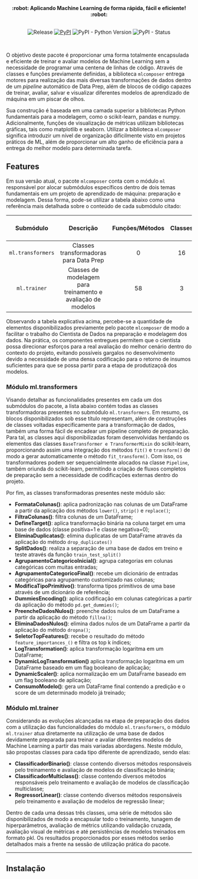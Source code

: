 <div align="center">
  <strong>:robot: Aplicando Machine Learning de forma rápida, fácil e eficiente! :robot:</strong>
</div>
<br/>

<div align="center">  
  
  ![Release](https://img.shields.io/badge/release-ok-brightgreen)
  [![PyPI](https://img.shields.io/pypi/v/mlcomposer?color=blueviolet)](https://pypi.org/project/mlcomposer/)
  ![PyPI - Python Version](https://img.shields.io/pypi/pyversions/mlcomposer?color=green)
  ![PyPI - Status](https://img.shields.io/pypi/status/mlcomposer)

</div>
<br/>

O objetivo deste pacote é proporcionar uma forma totalmente encapsulada e eficiente de treinar e avaliar modelos de Machine Learning sem a necessidade de programar uma centena de linhas de código. Através de classes e funções previamente definidas, a biblioteca `mlcomposer` entrega motores para realização das mais diversas transformações de dados dentro de um *pipeline* automático de Data Prep, além de blocos de código capazes de treinar, avaliar, salvar e visualizar diferentes modelos de aprendizado de máquina em um piscar de olhos.

Sua construção é baseada em uma camada superior a bibliotecas Python fundamentais para a modelagem, como o scikit-learn, pandas e numpy. Adicionalmente, funções de visualização de métricas utilizam bibliotecas gráficas, tais como matplotlib e seaborn. Utilizar a biblioteca `mlcomposer` significa introduzir um nível de organização dificilmente visto em projetos práticos de ML, além de proporcionar um alto ganho de eficiência para a entrega do melhor modelo para determinada tarefa.

## Features

Em sua versão atual, o pacote `mlcomposer` conta com o módulo `ml` responsável por alocar submódulos específicos dentro de dois temas fundamentais em um projeto de aprendizado de máquina: preparação e modelagem. Dessa forma, pode-se utilizar a tabela abaixo como uma referência mais detalhada sobre o conteúdo de cada submódulo citado:

| Submódulo         | Descrição                                                    | Funções/Métodos   | Classes         | Componentes Totais  |Linhas de Código |
| :---------------: | :---------------:                                            | :---------------: | :-------------: | :-----------------: | :-------------: |
| `ml.transformers` | Classes transformadoras para Data Prep                       |         0         |        16       |        16           |     ~670        |
| `ml.trainer`      | Classes de modelagem para treinamento e avaliação de modelos |        58         |        3        |        61           |    ~3600        |

Observando a tabela explicativa acima, percebe-se a quantidade de elementos disponibilizados previamente pelo pacote `mlcomposer` de modo a facilitar o trabalho do Cientista de Dados na preparação e modelagem dos dados. Na prática, os componentes entregues permitem que o cientista possa direcionar esforços para a real avaliação do melhor cenário dentro do contexto do projeto, evitando possíveis gargalos no desenvolvimento devido a necessidade de uma densa codificação para o retorno de insumos suficientes para que se possa partir para a etapa de produtizaçoã dos modelos.

### Módulo ml.transformers

Visando detalhar as funcionalidades presentes em cada um dos submódulos do pacote, a lista abaixo contém todas as classes transformadoras presentes no submódulo `ml.transformers`. Em resumo, os blocos disponibilizados sob esse título representam, além de construções de classes voltadas especificamente para a transformação de dados, também uma forma fácil de encadear um pipeline completo de preparação. Para tal, as classes aqui disponibilizadas foram desenvolvidas herdando os elementos das classes `BaseTransformer e TransformerMixin` do scikit-learn, proporcionando assim uma integração dos métodos `fit()` e `transform()` de modo a gerar automaticamente o método `fit_transform()`. Com isso, os transformadores podem ser sequencialmente alocados na classe `Pipeline`, também oriunda do scikit-learn, permitindo a criação de fluxos completos de preparação sem a necessidade de codificações externas dentro do projeto.

Por fim, as classes transformadoras presentes neste módulo são:
* **FormataColunas()**: aplica padronização nas colunas de um DataFrame a partir da aplicação dos métodos `lower()`, `strip()` e `replace()`;
* **FiltraColunas()**: filtra colunas de um DataFrame;
* **DefineTarget()**: aplica transformação binária na coluna target em uma base de dados (classe positiva=1 e classe negativa=0);
* **EliminaDuplicatas()**: elimina duplicatas de um DataFrame através da aplicação do método `drop_duplicates()`
* **SplitDados()**: realiza a separação de uma base de dados em treino e teste através da função `train_test_split()`
* **AgrupamentoCategoricoInicial()**: agrupa categorias em colunas categóricas com muitas entradas;
* **AgrupamentoCategoricoFinal()**: recebe um dicionário de entradas categóricas para agrupamento customizado nas colunas;
* **ModificaTipoPrimitivo()**: transforma tipos primitivos de uma base através de um dicionário de referência;
* **DummiesEncoding()**: aplica codificação em colunas categóricas a partir da aplicação do método `pd.get_dummies()`;
* **PreencheDadosNulos()**: preenche dados nulos de um DataFrame a partir da aplicação do método `fillna()`;
* **EliminaDadosNulos()**: elimina dados nulos de um DataFrame a partir da aplicação do método `dropna()`;
* **SeletorTopFeatures()**: recebe o resultado do método `feature_importances_()` e filtra os top k índices;
* **LogTransformation()**: aplica transformação logaritma em um DataFrame;
* **DynamicLogTransformation()** aplica transformação logaritma em um DataFrame baseado em um flag booleano de aplicação;
* **DynamicScaler()**: aplica normalização em um DataFrame baseado em um flag booleano de aplicação;
* **ConsumoModelo()**: gera um DataFrame final contendo a predição e o score de um determinado modelo já treinado;

### Módulo ml.trainer

Considerando as evoluções alcançadas na etapa de preparação dos dados com a utilização das funcionalidades do módulo `ml.transformers`, o módulo `ml.trainer` atua diretamente na utilização de uma base de dados devidamente preparada para treinar e avaliar diferentes modelos de Machine Learning a partir das mais variadas abordagens. Neste módulo, são propostas classes para cada tipo diferente de aprendizado, sendo elas:

* **ClassificadorBinario()**: classe contendo diversos métodos responsáveis pelo treinamento e avaliação de modelos de classificação binária;
* **ClassificadorMulticlass()**: classe contendo diversos métodos responsáveis pelo treinamento e avaliação de modelos de classificação multiclasse;
* **RegressorLinear()**: classe contendo diversos métodos responsáveis pelo treinamento e avaliação de modelos de regressão linear;

Dentro de cada uma dessas três classes, uma série de métodos são disponibilizados de modo a encapsular todo o treinamento, tunagem de hiperparâmetros, avaliação de métrics utilizando validação cruzada, avaliação visual de métricas e até persistências de modelos treinados em formato pkl. Os resultados proporcionados por esses métodos serão detalhados mais a frente na sessão de utilização prática do pacote.

___

## Instalação
